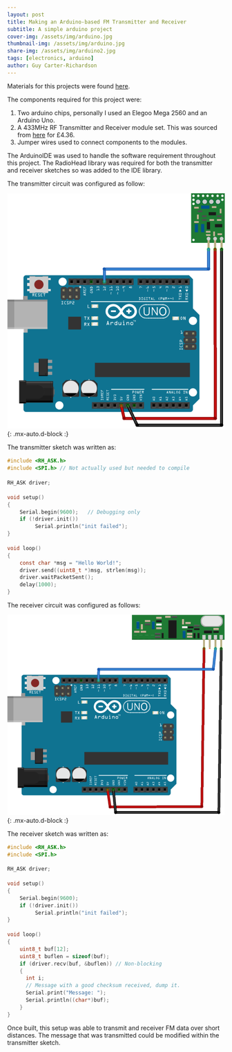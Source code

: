 ```yaml
---
layout: post
title: Making an Arduino-based FM Transmitter and Receiver
subtitle: A simple arduino project
cover-img: /assets/img/arduino.jpg
thumbnail-img: /assets/img/arduino.jpg
share-img: /assets/img/arduino2.jpg
tags: [electronics, arduino]
author: Guy Carter-Richardson
---
```


Materials for this projects were found [here](https://randomnerdtutorials.com/rf-433mhz-transmitter-receiver-module-with-arduino/).

The components required for this project were: 

1. Two arduino chips, personally I used an Elegoo Mega 2560 and an Arduino Uno. 
1. A 433MHz RF Transmitter and Receiver module set. This was sourced from [here](https://www.ebay.co.uk/itm/276489151766) for £4.36.
1. Jumper wires used to connect components to the modules. 

The ArduinoIDE was used to handle the software requirement throughout this project. The RadioHead library was required for both the transmitter and receiver sketches so was added to the IDE library.

The transmitter circuit was configured as follow: 

![Transmitter](/assets/img/electronics/433MhzTransmitterCircuit.jpg){: .mx-auto.d-block :}

The transmitter sketch was written as: 

```C
#include <RH_ASK.h>
#include <SPI.h> // Not actually used but needed to compile

RH_ASK driver;

void setup()
{
    Serial.begin(9600);	  // Debugging only
    if (!driver.init())
         Serial.println("init failed");
}

void loop()
{
    const char *msg = "Hello World!";
    driver.send((uint8_t *)msg, strlen(msg));
    driver.waitPacketSent();
    delay(1000);
}
```

The receiver circuit was configured as follows: 

![Receiver](/assets/img/electronics/433MhzReceiverCircuit.jpg){: .mx-auto.d-block :}

The receiver sketch was written as: 

```C
#include <RH_ASK.h>
#include <SPI.h>

RH_ASK driver;

void setup()
{
    Serial.begin(9600);
    if (!driver.init())
         Serial.println("init failed");
}

void loop()
{
    uint8_t buf[12];
    uint8_t buflen = sizeof(buf);
    if (driver.recv(buf, &buflen)) // Non-blocking
    {
      int i;
      // Message with a good checksum received, dump it.
      Serial.print("Message: ");
      Serial.println((char*)buf);         
    }
}
```

Once built, this setup was able to transmit and receiver FM data over short distances. The message that was transmitted could be modified within the transmitter sketch. 